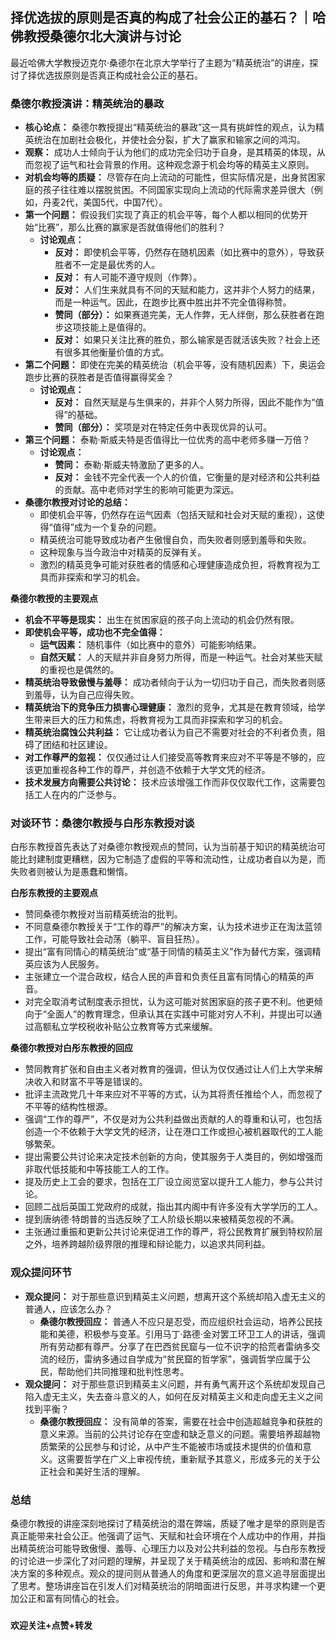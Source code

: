 ## 择优选拔的原则是否真的构成了社会公正的基石？｜哈佛教授桑德尔北大演讲与讨论

最近哈佛大学教授迈克尔·桑德尔在北京大学举行了主题为“精英统治”的讲座，探讨了择优选拔原则是否真正构成社会公正的基石。

### 桑德尔教授演讲：精英统治的暴政

* **核心论点：** 桑德尔教授提出“精英统治的暴政”这一具有挑衅性的观点，认为精英统治在加剧社会极化，并使社会分裂，扩大了赢家和输家之间的鸿沟。
* **观察：** 成功人士倾向于认为他们的成功完全归功于自身，是其精英的体现，从而忽视了运气和社会背景的作用。这种观念源于机会均等的精英主义原则。
* **对机会均等的质疑：** 尽管存在向上流动的可能性，但实际情况是，出身贫困家庭的孩子往往难以摆脱贫困。不同国家实现向上流动的代际需求差异很大（例如，丹麦2代，美国5代，中国7代）。
* **第一个问题：** 假设我们实现了真正的机会平等，每个人都以相同的优势开始“比赛”，那么比赛的赢家是否就值得他们的胜利？
    * **讨论观点：**
        * **反对：** 即使机会平等，仍然存在随机因素（如比赛中的意外），导致获胜者不一定是最优秀的人。
        * **反对：** 有人可能不遵守规则（作弊）。
        * **反对：** 人们生来就具有不同的天赋和能力，这并非个人努力的结果，而是一种运气。因此，在跑步比赛中胜出并不完全值得称赞。
        * **赞同（部分）：** 如果赛道完美，无人作弊，无人绊倒，那么获胜者在跑步这项技能上是值得的。
       * **反对：** 如果只关注比赛的胜负，那么输家是否就活该失败？社会上还有很多其他衡量价值的方式。    
* **第二个问题：** 即使在完美的精英统治（机会平等，没有随机因素）下，奥运会跑步比赛的获胜者是否值得赢得奖金？
    * **讨论观点：**
        * **反对：** 自然天赋是与生俱来的，并非个人努力所得，因此不能作为“值得”的基础。
        * **赞同（部分）：** 奖项是对在特定任务中表现优异的认可。
* **第三个问题：** 泰勒·斯威夫特是否值得比一位优秀的高中老师多赚一万倍？
    * **讨论观点：**
        * **赞同：** 泰勒·斯威夫特激励了更多的人。
        * **反对：** 金钱不完全代表一个人的价值，它衡量的是对经济和公共利益的贡献。高中老师对学生的影响可能更为深远。
* **桑德尔教授对讨论的总结：**
    * 即使机会平等，仍然存在运气因素（包括天赋和社会对天赋的重视），这使得“值得”成为一个复杂的问题。
    * 精英统治可能导致成功者产生傲慢自负，而失败者则感到羞辱和失败。
    * 这种现象与当今政治中对精英的反弹有关。
    * 激烈的精英竞争可能对获胜者的情感和心理健康造成负担，将教育视为工具而非探索和学习的机会。

**桑德尔教授的主要观点**

* **机会不平等是现实：** 出生在贫困家庭的孩子向上流动的机会仍然有限。
* **即使机会平等，成功也不完全值得：**
    * **运气因素：** 随机事件（如比赛中的意外）可能影响结果。
    * **自然天赋：** 人的天赋并非自身努力所得，而是一种运气。社会对某些天赋的重视也是偶然的。
* **精英统治导致傲慢与羞辱：** 成功者倾向于认为一切归功于自己，而失败者则感到羞辱，认为自己应得失败。
* **精英统治下的竞争压力损害心理健康：** 激烈的竞争，尤其是在教育领域，给学生带来巨大的压力和焦虑，将教育视为工具而非探索和学习的机会。
* **精英统治腐蚀公共利益：** 它让成功者认为自己不需要对社会的不利者负责，阻碍了团结和社区建设。
* **对工作尊严的忽视：** 仅仅通过让人们接受高等教育来应对不平等是不够的，应该更加重视各种工作的尊严，并创造不依赖于大学文凭的经济。
* **技术发展方向需要公共讨论：** 技术应该增强工作而非仅仅取代工作，这需要包括工人在内的广泛参与。

### 对谈环节：桑德尔教授与白彤东教授对谈

白彤东教授首先表达了对桑德尔教授观点的赞同，认为当前基于知识的精英统治可能比封建制度更糟糕，因为它制造了虚假的平等和流动性，让成功者自以为是，而失败者则被认为是愚蠢和懒惰。

**白彤东教授的主要观点**
* 赞同桑德尔教授对当前精英统治的批判。
* 不同意桑德尔教授关于“工作的尊严”的解决方案，认为技术进步正在淘汰蓝领工作，可能导致社会动荡（躺平、盲目狂热）。
* 提出“富有同情心的精英统治”或“基于同情的精英主义”作为替代方案，强调精英应该为人民服务。
* 主张建立一个混合政权，结合人民的声音和负责任且富有同情心的精英的声音。
* 对完全取消考试制度表示担忧，认为这可能对贫困家庭的孩子更不利。他更倾向于“全面人”的教育理念，但承认其在实践中可能对穷人不利，并提出可以通过高额私立学校税收补贴公立教育等方式来缓解。

**桑德尔教授对白彤东教授的回应**

* 赞同教育扩张和自由主义者对教育的强调，但认为仅仅通过让人们上大学来解决收入和财富不平等是错误的。
* 批评主流政党几十年来应对不平等的方式，认为其将责任推给个人，而忽视了不平等的结构性根源。
* 强调“工作的尊严”，不仅是对为公共利益做出贡献的人的尊重和认可，也包括创造一个不依赖于大学文凭的经济，让在港口工作或担心被机器取代的工人能够繁荣。
* 提出需要公共讨论来决定技术创新的方向，使其服务于人类目的，例如增强而非取代低技能和中等技能工人的工作。
* 提及历史上工会的要求，包括在工厂设立阅览室以提升工人能力，参与公共讨论。
* 回顾二战后英国工党政府的成就，指出其内阁中有许多没有大学学历的工人。
* 提到唐纳德·特朗普的当选反映了工人阶级长期以来被精英忽视的不满。
* 主张通过重振和更新公共讨论来促进工作的尊严，将公民教育扩展到特权阶层之外，培养跨越阶级界限的推理和辩论能力，以追求共同利益。

### 观众提问环节

* **观众提问：** 对于那些意识到精英主义问题，想离开这个系统却陷入虚无主义的普通人，应该怎么办？
    * **桑德尔教授回应：** 普通人不应只是忍受，而应组织社会运动，培养公民技能和美德，积极参与变革。引用马丁·路德·金对罢工环卫工人的讲话，强调所有劳动都有尊严。分享了在巴西贫民窟与一位不识字的拾荒者雷纳多交流的经历，雷纳多通过自学成为“贫民窟的哲学家”，强调哲学应属于公民，帮助他们共同推理和批判性思考。
* **观众提问：** 对于那些意识到精英主义问题，并有勇气离开这个系统却发现自己陷入虚无主义，失去奋斗意义的人，如何在反对精英主义和走向虚无主义之间找到平衡？
    * **桑德尔教授回应：** 没有简单的答案，需要在社会中创造超越竞争和获胜的意义来源。当前的公共讨论存在空虚和缺乏意义的问题。需要培养超越物质繁荣的公民参与和讨论，从中产生不能被市场或技术提供的价值和意义。这需要哲学在广义上审视传统，重新赋予其意义，形成多元的关于公正社会和美好生活的理解。

### 总结

桑德尔教授的讲座深刻地探讨了精英统治的潜在弊端，质疑了唯才是举的原则是否真正能带来社会公正。他强调了运气、天赋和社会环境在个人成功中的作用，并指出精英统治可能导致傲慢、羞辱、心理压力以及对公共利益的忽视。与白彤东教授的讨论进一步深化了对问题的理解，并呈现了关于精英统治的成因、影响和潜在解决方案的多种观点。观众的提问则从普通人的角度和更深层次的意义追寻层面提出了思考。整场讲座旨在引发人们对精英统治的阴暗面进行反思，并寻求构建一个更加公正和富有同情心的社会。

###

**欢迎关注+点赞+转发**
